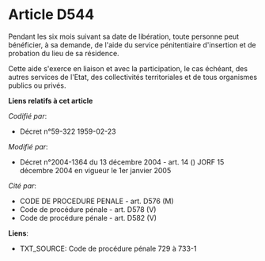 # Article D544

Pendant les six mois suivant sa date de libération, toute personne peut bénéficier, à sa demande, de l'aide du service
pénitentiaire d'insertion et de probation du lieu de sa résidence.

Cette aide s'exerce en liaison et avec la participation, le cas échéant, des autres services de l'Etat, des collectivités
territoriales et de tous organismes publics ou privés.

**Liens relatifs à cet article**

_Codifié par_:

  - Décret n°59-322 1959-02-23

_Modifié par_:

  - Décret n°2004-1364 du 13 décembre 2004 - art. 14 () JORF 15 décembre 2004 en vigueur le 1er janvier 2005

_Cité par_:

  - CODE DE PROCEDURE PENALE - art. D576 (M)
  - Code de procédure pénale - art. D578 (V)
  - Code de procédure pénale - art. D582 (V)

**Liens**:

  - TXT_SOURCE: Code de procédure pénale 729 à 733-1
